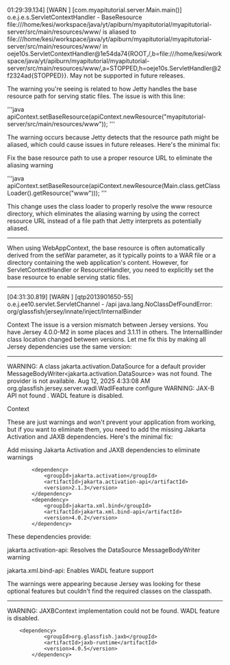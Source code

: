 01:29:39.134] [WARN ] [com.myapitutorial.server.Main.main()] o.e.j.e.s.ServletContextHandler - BaseResource file:///home/kesi/workspace/java/yt/apiburn/myapitutorial/myapitutorial-server/src/main/resources/www/ is aliased to file:///home/kesi/workspace/java/yt/apiburn/myapitutorial/myapitutorial-server/src/main/resources/www/ in oeje10s.ServletContextHandler@1e54da74{ROOT,/,b=file:///home/kesi/workspace/java/yt/apiburn/myapitutorial/myapitutorial-server/src/main/resources/www/,a=STOPPED,h=oeje10s.ServletHandler@2f2324ad{STOPPED}}. May not be supported in future releases.


The warning you're seeing is related to how Jetty handles the base resource path for serving static files. The issue is with this line:

'''java
apiContext.setBaseResource(apiContext.newResource("myapitutorial-server/src/main/resources/www"));
'''

The warning occurs because Jetty detects that the resource path might be aliased, which could cause issues in future releases. Here's the minimal fix:

Fix the base resource path to use a proper resource URL to eliminate the aliasing warning

'''java
apiContext.setBaseResource(apiContext.newResource(Main.class.getClassLoader().getResource("www")));
'''

This change uses the class loader to properly resolve the www resource directory, which eliminates the aliasing warning by using the correct resource URL instead of a file path that Jetty interprets as potentially aliased.


-----


When using WebAppContext, the base resource is often automatically derived from the setWar parameter, as it typically points to a WAR file or a directory containing the web application's content. However, for ServletContextHandler or ResourceHandler, you need to explicitly set the base resource to enable serving static files.



------

[04:31:30.819] [WARN ] [qtp2013901650-55] o.e.j.ee10.servlet.ServletChannel - /api
java.lang.NoClassDefFoundError: org/glassfish/jersey/innate/inject/InternalBinder

Context
The issue is a version mismatch between Jersey versions. You have Jersey 4.0.0-M2 in some places and 3.1.11 in others. The InternalBinder class location changed between versions. Let me fix this by making all Jersey dependencies use the same version:


------

WARNING: A class jakarta.activation.DataSource for a default provider MessageBodyWriter<jakarta.activation.DataSource> was not found. The provider is not available.
Aug 12, 2025 4:33:08 AM org.glassfish.jersey.server.wadl.WadlFeature configure
WARNING: JAX-B API not found . WADL feature is disabled.

Context

These are just warnings and won't prevent your application from working, but if you want to eliminate them, you need to add the missing Jakarta Activation and JAXB dependencies. Here's the minimal fix:

Add missing Jakarta Activation and JAXB dependencies to eliminate warnings

            <dependency>
                <groupId>jakarta.activation</groupId>
                <artifactId>jakarta.activation-api</artifactId>
                <version>2.1.3</version>
            </dependency>
            <dependency>
                <groupId>jakarta.xml.bind</groupId>
                <artifactId>jakarta.xml.bind-api</artifactId>
                <version>4.0.2</version>
            </dependency>
            
These dependencies provide:

jakarta.activation-api: Resolves the DataSource MessageBodyWriter warning

jakarta.xml.bind-api: Enables WADL feature support

The warnings were appearing because Jersey was looking for these optional features but couldn't find the required classes on the classpath.


------

WARNING: JAXBContext implementation could not be found. WADL feature is disabled.

        <dependency>
                <groupId>org.glassfish.jaxb</groupId>
                <artifactId>jaxb-runtime</artifactId>
                <version>4.0.5</version>
            </dependency>